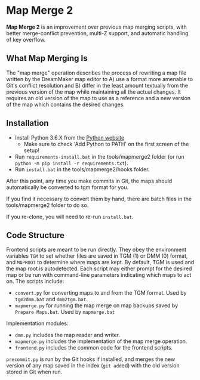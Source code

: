 # Map Merge 2

**Map Merge 2** is an improvement over previous map merging scripts, with
better merge-conflict prevention, multi-Z support, and automatic handling of
key overflow.

## What Map Merging Is

The "map merge" operation describes the process of rewriting a map file written
by the DreamMaker map editor to A) use a format more amenable to Git's conflict
resolution and B) differ in the least amount textually from the previous
version of the map while maintaining all the actual changes. It requires an old
version of the map to use as a reference and a new version of the map which
contains the desired changes.

## Installation

* Install Python 3.6.X from the [Python website]
  * Make sure to check 'Add Python to PATH' on the first screen of the setup!
* Run `requirements-install.bat` in the tools/mapmerge2 folder (or run `python -m pip install -r requirements.txt`).
* Run `install.bat` in the tools/mapmerge2/hooks folder.

After this point, any time you make commits in Git, the maps should automatically be converted to tgm format for you.

If you find it necessary to convert them by hand, there are batch files in the tools/mapmerge2 folder to do so.

If you re-clone, you will need to re-run `install.bat`.


## Code Structure

Frontend scripts are meant to be run directly. They obey the environment
variables `TGM` to set whether files are saved in TGM (1) or DMM (0) format,
and `MAPROOT` to determine where maps are kept. By default, TGM is used and
the map root is autodetected. Each script may either prompt for the desired map
or be run with command-line parameters indicating which maps to act on. The
scripts include:

* `convert.py` for converting maps to and from the TGM format. Used by
  `tgm2dmm.bat` and `dmm2tgm.bat`.
* `mapmerge.py` for running the map merge on map backups saved by
  `Prepare Maps.bat`. Used by `mapmerge.bat`

Implementation modules:

* `dmm.py` includes the map reader and writer.
* `mapmerge.py` includes the implementation of the map merge operation.
* `frontend.py` includes the common code for the frontend scripts.

`precommit.py` is run by the Git hooks if installed, and merges the new
version of any map saved in the index (`git add`ed) with the old version stored
in Git when run.

[Python website]: https://www.python.org/downloads/
